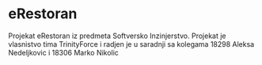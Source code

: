 # eRestoran
Projekat eRestoran iz predmeta Softversko Inzinjerstvo. Projekat je vlasnistvo tima TrinityForce i radjen je u saradnji sa kolegama 18298 Aleksa Nedeljkovic i 18306 Marko Nikolic
